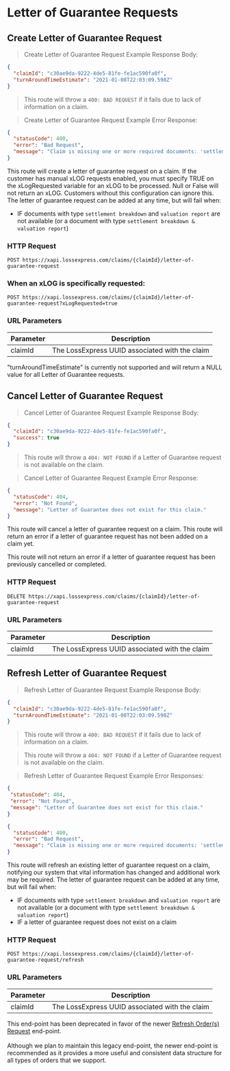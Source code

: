 # Letter of Guarantee Requests

## Create Letter of Guarantee Request

> Create Letter of Guarantee Request Example Response Body:

```json
{
  "claimId": "c30ae9da-9222-4de5-81fe-fe1ac590fa0f",
  "turnAroundTimeEstimate": "2021-01-08T22:03:09.598Z"
}
```

> This route will throw a `400: BAD REQUEST` if it fails due to lack of information on a claim.

> Create Letter of Guarantee Request Example Error Response:

```json
{
  "statusCode": 400,
  "error": "Bad Request",
  "message": "Claim is missing one or more required documents: 'settlement breakdown' & 'valuation report'"
}
```

This route will create a letter of guarantee request on a claim. If the customer has manual xLOG requests enabled, you must specify TRUE on the xLogRequested variable for an xLOG to be processed. Null or False will not return an xLOG. Customers without this configuration can ignore this. The letter of guarantee request can be added at any time, but will fail when:

- IF documents with type `settlement breakdown` and `valuation report` are not available (or a document with type `settlement breakdown & valuation report`)

### HTTP Request

`POST https://xapi.lossexpress.com/claims/{claimId}/letter-of-guarantee-request`

### When an xLOG is specifically requested:

`POST https://xapi.lossexpress.com/claims/{claimId}/letter-of-guarantee-request?xLogRequested=true`

### URL Parameters

Parameter | Description
--------- | -----------
claimId | The LossExpress UUID associated with the claim

<aside class="warning">"turnAroundTimeEstimate" is currently not supported and will return a NULL value for all Letter of Guarantee requests.</aside>

## Cancel Letter of Guarantee Request

> Cancel Letter of Guarantee Request Example Response Body:

```json
{
  "claimId": "c30ae9da-9222-4de5-81fe-fe1ac590fa0f",
  "success": true
}
```

> This route will throw a `404: NOT FOUND` if a Letter of Guarantee request is not available on the claim.

> Cancel Letter of Guarantee Request Example Error Response:

```json
{
  "statusCode": 404,
  "error": "Not Found",
  "message": "Letter of Guarantee does not exist for this claim."
}
```

This route will cancel a letter of guarantee request on a claim. This route will return an error if a letter of guarantee request has not been added on a claim yet.

This route will not return an error if a letter of guarantee request has been previously cancelled or completed.

### HTTP Request

`DELETE https://xapi.lossexpress.com/claims/{claimId}/letter-of-guarantee-request`

### URL Parameters

Parameter | Description
--------- | -----------
claimId | The LossExpress UUID associated with the claim

## Refresh Letter of Guarantee Request

> Refresh Letter of Guarantee Request Example Response Body:

```json
{
  "claimId": "c30ae9da-9222-4de5-81fe-fe1ac590fa0f",
  "turnAroundTimeEstimate": "2021-01-08T22:03:09.598Z"
}
```

> This route will throw a `400: BAD REQUEST` if it fails due to lack of information on a claim.

> This route will throw a `404: NOT FOUND` if a Letter of Guarantee request is not available on the claim.


> Refresh Letter of Guarantee Request Example Error Responses:

 ```json
{
  "statusCode": 404,
  "error": "Not Found",
  "message": "Letter of Guarantee does not exist for this claim."
}
```


```json
{
  "statusCode": 400,
  "error": "Bad Request",
  "message": "Claim is missing one or more required documents: 'settlement breakdown' & 'valuation report'"
}
```


This route will refresh an existing letter of guarantee request on a claim, notifying our system that vital information has changed and additional work may be required. The letter of guarantee request can be added at any time, but will fail when:

- IF documents with type `settlement breakdown` and `valuation report` are not available (or a document with type `settlement breakdown & valuation report`)
- IF a letter of guarantee request does not exist on a claim

### HTTP Request

`POST https://xapi.lossexpress.com/claims/{claimId}/letter-of-guarantee-request/refresh`

### URL Parameters

Parameter | Description
--------- | -----------
claimId | The LossExpress UUID associated with the claim

<aside class="warning">
  This end-point has been deprecated in favor of the newer <a href="https://vendor-docs.lossexpress.com/#refresh-order-s-request">Refresh Order(s) Request</a> end-point.
<br><br>
Although we plan to maintain this legacy end-point, the newer end-point is recommended as it provides a more useful and consistent data structure for all types of orders that we support.
</aside>

